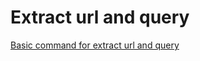 # Extract url and query

[Basic command for extract url and query](https://user.oc-static.com/files/421001_422000/421255.png)
